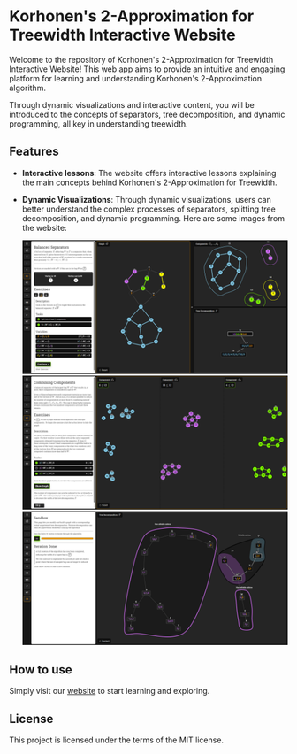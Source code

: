 # Korhonen's 2-Approximation for Treewidth Interactive Website

Welcome to the repository of Korhonen's 2-Approximation for Treewidth Interactive Website! This web app aims to provide an intuitive and engaging platform for learning and understanding Korhonen's 2-Approximation algorithm.

Through dynamic visualizations and interactive content, you will be introduced to the concepts of separators, tree decomposition, and dynamic programming, all key in understanding treewidth. 

## Features

- **Interactive lessons**: The website offers interactive lessons explaining the main concepts behind Korhonen's 2-Approximation for Treewidth. 

- **Dynamic Visualizations**: Through dynamic visualizations, users can better understand the complex processes of separators, splitting tree decomposition, and dynamic programming. Here are some images from the website:

    ![Separator Image](./src/images/bs.png) 
    ![Combining Components Image](./src/images/cc.png)
    ![Sanbox Image](./src/images/sandbox2.png)
    
## How to use

Simply visit our [website](https://hupra.github.io/korhonen2approx/) to start learning and exploring.

## License

This project is licensed under the terms of the MIT license.
